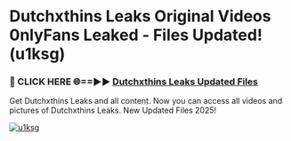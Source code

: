 # Dutchxthins Leaks Original Videos 0nlyFans Leaked - Files Updated! (u1ksg)

<h3>🔴 CLICK HERE 🌐==►► <a href="https://tinyurl.com/2jnfzry5" rel="nofollow">Dutchxthins Leaks Updated Files</a></h3>

Get Dutchxthins Leaks and all content. Now you can access all videos and pictures of Dutchxthins Leaks. New Updated Files 2025!

[![u1ksg](https://i.imgur.com/GyGTBgg.gif)](https://tinyurl.com/2jnfzry5)
